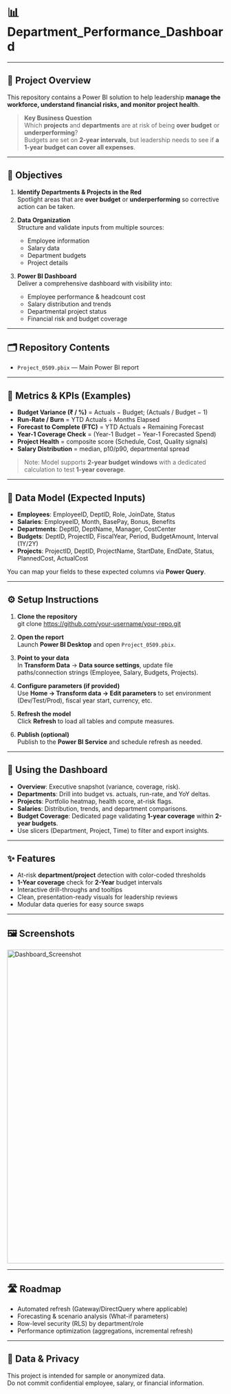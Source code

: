 # 📊 Department_Performance_Dashboard

---

## 🔎 Project Overview

This repository contains a Power BI solution to help leadership **manage the workforce, understand financial risks, and monitor project health**.

> **Key Business Question**  
> Which **projects** and **departments** are at risk of being **over budget** or **underperforming**?  
> Budgets are set on **2-year intervals**, but leadership needs to see if **a 1-year budget can cover all expenses**.

---

## 🎯 Objectives

1. **Identify Departments & Projects in the Red**  
   Spotlight areas that are **over budget** or **underperforming** so corrective action can be taken.

2. **Data Organization**  
   Structure and validate inputs from multiple sources:
   - Employee information  
   - Salary data  
   - Department budgets  
   - Project details  

3. **Power BI Dashboard**  
   Deliver a comprehensive dashboard with visibility into:
   - Employee performance & headcount cost
   - Salary distribution and trends
   - Departmental project status
   - Financial risk and budget coverage

---

## 🗂️ Repository Contents

- `Project_0509.pbix` — Main Power BI report

---

## 🧮 Metrics & KPIs (Examples)

- **Budget Variance (₹ / %)** = Actuals − Budget; (Actuals / Budget − 1)
- **Run-Rate / Burn** = YTD Actuals ÷ Months Elapsed
- **Forecast to Complete (FTC)** = YTD Actuals + Remaining Forecast
- **Year-1 Coverage Check** = (Year-1 Budget − Year-1 Forecasted Spend)
- **Project Health** = composite score (Schedule, Cost, Quality signals)
- **Salary Distribution** = median, p10/p90, departmental spread

> Note: Model supports **2-year budget windows** with a dedicated calculation to test **1-year coverage**.

---

## 🧱 Data Model (Expected Inputs)

- **Employees**: EmployeeID, DeptID, Role, JoinDate, Status  
- **Salaries**: EmployeeID, Month, BasePay, Bonus, Benefits  
- **Departments**: DeptID, DeptName, Manager, CostCenter  
- **Budgets**: DeptID, ProjectID, FiscalYear, Period, BudgetAmount, Interval (1Y/2Y)  
- **Projects**: ProjectID, DeptID, ProjectName, StartDate, EndDate, Status, PlannedCost, ActualCost

You can map your fields to these expected columns via **Power Query**.

---

## ⚙️ Setup Instructions

1. **Clone the repository**  
   git clone https://github.com/your-username/your-repo.git

2. **Open the report**  
   Launch **Power BI Desktop** and open `Project_0509.pbix`.

3. **Point to your data**  
   In **Transform Data** → **Data source settings**, update file paths/connection strings (Employee, Salary, Budgets, Projects).

4. **Configure parameters (if provided)**  
   Use **Home → Transform data → Edit parameters** to set environment (Dev/Test/Prod), fiscal year start, currency, etc.

5. **Refresh the model**  
   Click **Refresh** to load all tables and compute measures.

6. **Publish (optional)**  
   Publish to the **Power BI Service** and schedule refresh as needed.

---

## 🧭 Using the Dashboard

- **Overview**: Executive snapshot (variance, coverage, risk).  
- **Departments**: Drill into budget vs. actuals, run-rate, and YoY deltas.  
- **Projects**: Portfolio heatmap, health score, at-risk flags.  
- **Salaries**: Distribution, trends, and department comparisons.  
- **Budget Coverage**: Dedicated page validating **1-year coverage** within **2-year budgets**.  
- Use slicers (Department, Project, Time) to filter and export insights.

---

## ✨ Features

- At-risk **department/project** detection with color-coded thresholds  
- **1-Year coverage** check for **2-Year** budget intervals  
- Interactive drill-throughs and tooltips  
- Clean, presentation-ready visuals for leadership reviews  
- Modular data queries for easy source swaps

---

## 🖼️ Screenshots

<img width="1133" height="728" alt="Dashboard_Screenshot" src="https://github.com/user-attachments/assets/c9813ff0-c114-43d2-90cd-f56248461b78" />


---

## 🛣️ Roadmap

- Automated refresh (Gateway/DirectQuery where applicable)  
- Forecasting & scenario analysis (What-if parameters)  
- Row-level security (RLS) by department/role  
- Performance optimization (aggregations, incremental refresh)

---

## 🔐 Data & Privacy

This project is intended for sample or anonymized data.  
Do not commit confidential employee, salary, or financial information.


